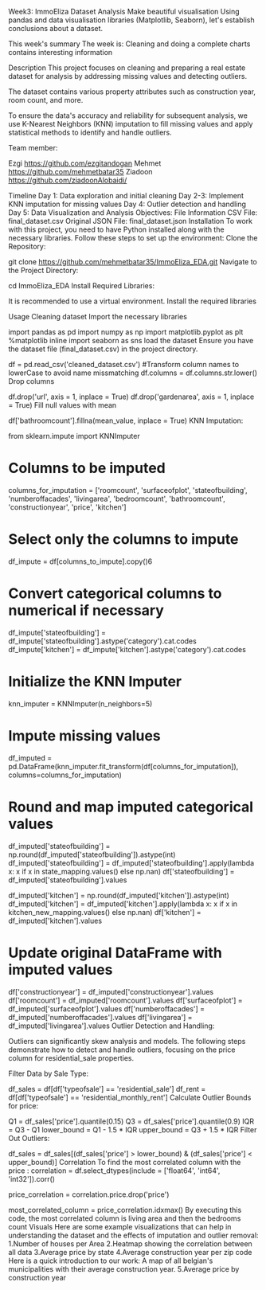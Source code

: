 Week3: ImmoEliza Dataset Analysis Make beautiful visualisation
Using pandas and data visualisation libraries (Matplotlib, Seaborn), let's establish conclusions about a dataset.

This week's summary
The week is: Cleaning and doing a complete charts contains interesting information

Description
This project focuses on cleaning and preparing a real estate dataset for analysis by addressing missing values and detecting outliers.

The dataset contains various property attributes such as construction year, room count, and more.

To ensure the data's accuracy and reliability for subsequent analysis, we use K-Nearest Neighbors (KNN) imputation to fill missing values and apply statistical methods to identify and handle outliers.

Team member:


Ezgi  https://github.com/ezgitandogan
Mehmet  https://github.com/mehmetbatar35
Ziadoon  https://github.com/ziadoonAlobaidi/

Timeline
Day 1: Data exploration and initial cleaning
Day 2-3: Implement KNN imputation for missing values
Day 4: Outlier detection and handling
Day 5: Data Visualization and Analysis
Objectives:
File Information
CSV File: final_dataset.csv
Original JSON File: final_dataset.json
Installation
To work with this project, you need to have Python installed along with the necessary libraries. Follow these steps to set up the environment:
Clone the Repository:

git clone https://github.com/mehmetbatar35/ImmoEliza_EDA.git
Navigate to the Project Directory:

cd ImmoEliza_EDA
Install Required Libraries:

It is recommended to use a virtual environment. Install the required libraries

Usage
Cleaning dataset
Import the necessary libraries

import pandas as pd
import numpy as np
import matplotlib.pyplot as plt
%matplotlib inline
import seaborn as sns
load the dataset Ensure you have the dataset file (final_dataset.csv) in the project directory.

df = pd.read_csv('cleaned_dataset.csv')
#Transform column names to lowerCase to avoid name missmatching
df.columns = df.columns.str.lower()
Drop columns

df.drop('url', axis = 1, inplace = True)
df.drop('gardenarea', axis = 1, inplace = True)
Fill null values with mean

df['bathroomcount'].fillna(mean_value, inplace = True)
KNN Imputation:

from sklearn.impute import KNNImputer

# Columns to be imputed
columns_for_imputation = ['roomcount', 'surfaceofplot', 'stateofbuilding', 'numberoffacades', 'livingarea', 'bedroomcount', 'bathroomcount', 'constructionyear', 'price', 'kitchen']

# Select only the columns to impute
df_impute = df[columns_to_impute].copy()6

# Convert categorical columns to numerical if necessary
df_impute['stateofbuilding'] = df_impute['stateofbuilding'].astype('category').cat.codes
df_impute['kitchen'] = df_impute['kitchen'].astype('category').cat.codes

# Initialize the KNN Imputer
knn_imputer = KNNImputer(n_neighbors=5)

# Impute missing values
 df_imputed = pd.DataFrame(knn_imputer.fit_transform(df[columns_for_imputation]),
 columns=columns_for_imputation)


# Round and map imputed categorical values
 df_imputed['stateofbuilding'] = np.round(df_imputed['stateofbuilding']).astype(int)
 df_imputed['stateofbuilding'] = df_imputed['stateofbuilding'].apply(lambda x: x if x in
 state_mapping.values() else np.nan)
 df['stateofbuilding'] = df_imputed['stateofbuilding'].values

 df_imputed['kitchen'] = np.round(df_imputed['kitchen']).astype(int)
 df_imputed['kitchen'] = df_imputed['kitchen'].apply(lambda x: x if x in
 kitchen_new_mapping.values() else np.nan)
 df['kitchen'] = df_imputed['kitchen'].values

# Update original DataFrame with imputed values
 df['constructionyear'] = df_imputed['constructionyear'].values
 df['roomcount'] = df_imputed['roomcount'].values
 df['surfaceofplot'] = df_imputed['surfaceofplot'].values
 df['numberoffacades'] = df_imputed['numberoffacades'].values
 df['livingarea'] = df_imputed['livingarea'].values
Outlier Detection and Handling:

Outliers can significantly skew analysis and models. The following steps demonstrate how to detect and handle outliers, focusing on the price column for residential_sale properties.

Filter Data by Sale Type:

df_sales = df[df['typeofsale'] == 'residential_sale']
df_rent = df[df['typeofsale'] == 'residential_monthly_rent']
Calculate Outlier Bounds for price:

Q1 = df_sales['price'].quantile(0.15)
Q3 = df_sales['price'].quantile(0.9)
IQR = Q3 - Q1
lower_bound = Q1 - 1.5 * IQR
upper_bound = Q3 + 1.5 * IQR
Filter Out Outliers:

df_sales = df_sales[(df_sales['price'] > lower_bound) & (df_sales['price'] < upper_bound)]
Correlation To find the most correlated column with the price :
correlation = df.select_dtypes(include = ['float64', 'int64', 'int32']).corr()

price_correlation  = correlation.price.drop('price')

most_correlated_column = price_correlation.idxmax()
By executing this code, the most correlated column is living area and then the bedrooms count
Visuals
Here are some example visualizations that can help in understanding the dataset and the effects of imputation and outlier removal: 1.Number of houses per Area  2.Heatmap showing the correlation between all data  3.Average price by state  4.Average construction year per zip code Here is a quick introduction to our work: A map of all belgian's municipalities with their average construction year.  5.Average price by construction year 
